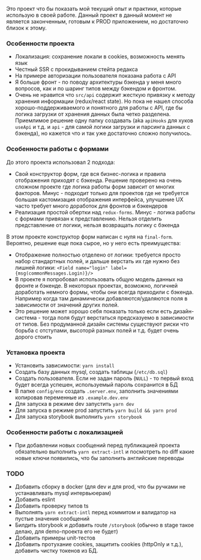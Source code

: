 Это проект что бы показать мой текущий опыт и практики, которые использую в своей работе.
Данный проект в данный момент не является законченным, готовым к PROD приложением, но достаточно близок к этому.

### Особенности проекта
* Локализация: сохранение локали в cookies, возможность менять язык
* Честный SSR с прокидыванием стейта редакса
* На примере авторизации пользователя показана работа с API
* Я больше фронт - по поводу архитектуры бэкенда у меня много вопросов, как и по шаринг типов между бэкендом и фронтом.
* Очень не нравится что `src/api` содержит жесткую привязку к методу хранения информации (redux/react state).
Но пока не нашел способа хорошо-поддерживаемого и понятного для работы с API, где бы логика загрузки от хранения данных была четко разделена.
Приемлимое решение одну папку создавать (aka `apiHooks` для хуков `useApi` и т.д. и `api` - для самой логики загрузки и парсинга данных с бэкенда), но кажется что и так уже достаточно сложно получилось.

### Особенности работы с формами
До этого проекта использовал 2 подхода:
* Свой конструктор форм, где вся бизнес-логика и правила отображения приходят с бэкенда. Решение проверено на очень 
сложном проекте где логика работы форм зависит от многих факторов. Минус - подходит только
 для проектов где не требуется большая кастомизация отображения интерфейса, улучшение UX часто требует много доработок
  для фронтов и бэкендеров
* Реализация простой обертки над `redux-forms`. Минус - логика работы с формами привязан к представлению. Нельзя
 отделить представление от логики, нельзя возвращать логику с бэкенда

В этом проекте конструктор форм написан с нуля на `final-form`. Вероятно, решение еще пока сырое, но у него есть преимущества:
* Отображение полностью отделено от логики: требуется просто набор стандартных полей, и дальше верстать их где нужно 
без лишней логики: `<Field name="login" label={msg(commonMessages.Login)}/>`
* В проекте я попробовал использовать общую модель данных на фронте и бэкенде.
В некоторых проектах, возможно, логичней доработать немного формы, чтобы они всегда приходили с бэкенда. 
Например когда там динамически добавляются/удаляются поля в зависимости от значений других полей.
* Это решение может хорошо себя показать только если есть дизайн-система - тогда поля будут верстаться предсказуемо в 
зависимости от типов. Без продуманной дизайн системы существуют риски что борьба с отступами, высоторй разных полей и т.д. 
будет очень дорого стоить

### Установка проекта
* Установить зависимости: `yarn install`
* Создать базу данных mysql, создать таблицы (`/etc/db.sql`)
* Создать пользователя. Если не задан пароль (`NULL`) - то первый вход будет всегда успешен, используемый пароль сохранится в БД  
* В папке `config/env` создать `.server.env`, заполнить значениями копировав переменные из `.example.dev.env`
* Для запуска в режиме dev запустить `yarn dev`
* Для запуска в режиме prod запустить `yarn build && yarn prod`
* Для запуска storybook выполнить `yarn storybook`

### Особенности работы с локализацией
* При добавлении новых сообщений перед публикацией проекта обязательно выполнить `yarn extract-intl` 
и посмотреть по diff какие новые ключи появились, что бы заполнить английские переводы

### TODO
* Добавить сборку в docker (для dev и для prod, что бы ручками не устанавливать mysql интервьюерам)
* Добавить eslint
* Добавить проверку типов ts
* Выполнять `yarn extract-intl` перед коммитом и валидатор на пустые значения сообщений
* Билдить storybook и добавить route `/storybook` (обычно в stage такое делаю, для demo-проекта его не будет)
* Добавить примеры unit-тестов
* Добавить протухание cookies, защитить cookies (httpOnly и т.д.), добавить чистку токенов из БД.
